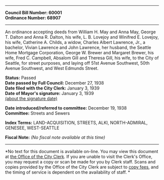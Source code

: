 * * * * *  
  
**Council Bill Number: [](#h0)[](#h2)60001**   
**Ordinance Number: 68907**  
  
* * * * *  
  
An ordinance accepting deeds from William H. May and Anna May, George T. Dalton and Anna R. Dalton, his wife, L. B. Lovejoy and Winifred E. Lovejoy, his wife, Catherine A. Childs, a widow, Charles Albert Lawrence, Jr., a bachelor, Vivian Lawrence and John Lawrence, her husband, the Seattle Home Mortgage Corporation, George W. Brewer and Margaret Brewer, his wife, Fred C. Campbell, Absalom Gill and Theresa Gill, his wife, to the City of Seattle, for street purposes, and laying off 51st Avenue Southwest, 50th Avenue Southwest, and West Edmunds Street.  
  
**Status:** Passed   
**Date passed by Full Council:** December 27, 1938   
**Date filed with the City Clerk:** January 3, 1939   
**Date of Mayor's signature:** January 3, 1939   
[(about the signature date)](/~public/approvaldate.htm)   
  
  
**Date introduced/referred to committee:** December 19, 1938   
**Committee:** Streets and Sewers   
  
**Index Terms:** LAND-ACQUISITION, STREETS, ALKI, NORTH-ADMIRAL, GENESEE, WEST-SEATTLE  
  
**Fiscal Note:** *(No fiscal note available at this time)*  
  
* * * * *  
  
*No text for this document is available on-line. You may view this document at [the Office of the City Clerk](http://www.seattle.gov/leg/clerk/contactUs.htm). If you are unable to visit the Clerk's Office, you may request a copy or scan be made for you by Clerk staff. Scans and copies provided by the Office of the City Clerk are subject to [copy fees](http://clerk.seattle.gov/~public/clerkfees.htm), and the timing of service is dependent on the availability of staff. *  
  
  
